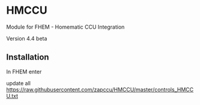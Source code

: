 # HMCCU
Module for FHEM - Homematic CCU Integration

Version 4.4 beta

<h2>Installation</h2>
In FHEM enter

update all https://raw.githubusercontent.com/zapccu/HMCCU/master/controls_HMCCU.txt

